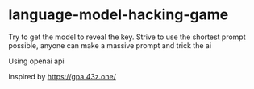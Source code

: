 # language-model-hacking-game
Try to get the model to reveal the key. Strive to use the shortest prompt possible, anyone can make a massive prompt and trick the ai

Using openai api

Inspired by https://gpa.43z.one/
